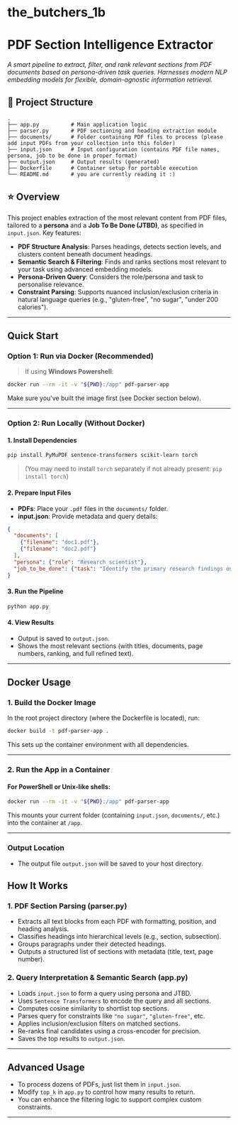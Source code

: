 # the_butchers_1b
# PDF Section Intelligence Extractor

_A smart pipeline to extract, filter, and rank relevant sections from PDF documents based on persona-driven task queries. Harnesses modern NLP embedding models for flexible, domain-agnostic information retrieval._

## 📁 Project Structure

```
.
├── app.py          # Main application logic
├── parser.py       # PDF sectioning and heading extraction module
├── documents/      # Folder containing PDF files to process (please add input PDFs from your collection into this folder)
├── input.json      # Input configuration (contains PDF file names, persona, job to be done in proper format)
├── output.json     # Output results (generated)
├── Dockerfile      # Container setup for portable execution
└── README.md       # you are currently reading it :)

````

## ⭐ Overview

This project enables extraction of the most relevant content from PDF files, tailored to a **persona** and a **Job To Be Done (JTBD)**, as specified in `input.json`. Key features:

- **PDF Structure Analysis**: Parses headings, detects section levels, and clusters content beneath document headings.
- **Semantic Search & Filtering**: Finds and ranks sections most relevant to your task using advanced embedding models.
- **Persona-Driven Query**: Considers the role/persona and task to personalise relevance.
- **Constraint Parsing**: Supports nuanced inclusion/exclusion criteria in natural language queries (e.g., "gluten-free", "no sugar", "under 200 calories").

---

## Quick Start

### Option 1: Run via Docker (Recommended)

> If using **Windows Powershell**:

```bash
docker run --rm -it -v "${PWD}:/app" pdf-parser-app
````

Make sure you've built the image first (see Docker section below).

---

###  Option 2: Run Locally (Without Docker)

#### 1. Install Dependencies

```bash
pip install PyMuPDF sentence-transformers scikit-learn torch
```

> (You may need to install `torch` separately if not already present: `pip install torch`)

#### 2. Prepare Input Files

* **PDFs**: Place your `.pdf` files in the `documents/` folder.
* **input.json**: Provide metadata and query details:

```json
{
  "documents": [
    {"filename": "doc1.pdf"},
    {"filename": "doc2.pdf"}
  ],
  "persona": {"role": "Research scientist"},
  "job_to_be_done": {"task": "Identify the primary research findings on topic X, excluding preliminary studies"}
}
```

#### 3. Run the Pipeline

```bash
python app.py
```

#### 4. View Results

* Output is saved to `output.json`.
* Shows the most relevant sections (with titles, documents, page numbers, ranking, and full refined text).

---

## Docker Usage

### 1. Build the Docker Image

In the root project directory (where the Dockerfile is located), run:

```bash
docker build -t pdf-parser-app .
```

This sets up the container environment with all dependencies.

---

###  2. Run the App in a Container

#### For PowerShell or Unix-like shells:

```bash
docker run --rm -it -v "${PWD}:/app" pdf-parser-app
```

This mounts your current folder (containing `input.json`, `documents/`, etc.) into the container at `/app`.

---

### Output Location

* The output file `output.json` will be saved to your host directory.

## How It Works

### 1. PDF Section Parsing (**parser.py**)

* Extracts all text blocks from each PDF with formatting, position, and heading analysis.
* Classifies headings into hierarchical levels (e.g., section, subsection).
* Groups paragraphs under their detected headings.
* Outputs a structured list of sections with metadata (title, text, page number).

### 2. Query Interpretation & Semantic Search (**app.py**)

* Loads `input.json` to form a query using persona and JTBD.
* Uses `Sentence Transformers` to encode the query and all sections.
* Computes cosine similarity to shortlist top sections.
* Parses query for constraints like `"no sugar"`, `"gluten-free"`, etc.
* Applies inclusion/exclusion filters on matched sections.
* Re-ranks final candidates using a cross-encoder for precision.
* Saves the top results to `output.json`.

---

## Advanced Usage

* To process dozens of PDFs, just list them in `input.json`.
* Modify `top_k` in `app.py` to control how many results to return.
* You can enhance the filtering logic to support complex custom constraints.

---
